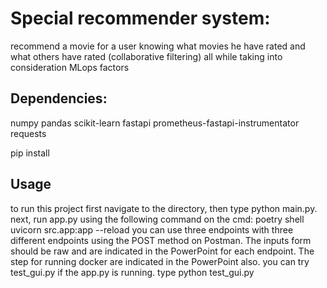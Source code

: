 # Special recommender system:
recommend a movie for a user knowing what movies he have rated and what others have rated (collaborative filtering)
all while taking into consideration MLops factors

## Dependencies:
numpy
pandas
scikit-learn
fastapi
prometheus-fastapi-instrumentator
requests

pip install <dependency name>


## Usage
to run this project first navigate to the directory, then type python main.py.
next, run app.py using the following command on the cmd:
poetry shell
uvicorn src.app:app --reload
you can use three endpoints with three different endpoints using the POST method on Postman.
The inputs form should be raw and are indicated in the PowerPoint for each endpoint.
The step for running docker are indicated in the PowerPoint also.
you can try test_gui.py if the app.py is running. type python test_gui.py
